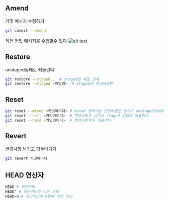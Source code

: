 ## Amend
커밋 메시지 수정하기
```bash
git commit --amend
```
직전 커밋 메시지를 수정할수 있다
![alt text](image.png)

## Restore
unstaged상태로 되돌린다
```bash
git restore --staged .  # staged된 파일 전체
git restore --staged <파일명>  # staged된 특정파일만
```

## Reset
```bash
git reset --mixed <커밋아이디> # mixed 생략가능 변경사항은 남기고 unstaged상태로 되돌린다
git reset --soft <커밋아이디>  # 변경사항은 남기고 staged 상태로 되돌린다
git reset --hard <커밋아이디>  # 변경사항까지 되돌린다
```

## Revert
변경사항 남기고 되돌아가기
```bash
git revert 커밋아이디
```

## HEAD 연산자
```bash
HEAD # 최근커밋
HEAD^ # 최근커밋의 이전 커밋
HEAD~n # 최근커밋의 n번째 이전 커밋

